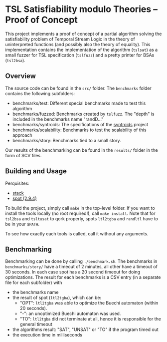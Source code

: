 # TSL Satisfiability modulo Theories – Proof of Concept


This project implements a proof of concept of a partial algorithm solving the satisfiability problem of Temporal Stream Logic in the theory of uninterpreted functions (and possibly also the theory of equality).
This implementation contains the implementation of the algorithm (``tslsat``) as a small fuzzer for TSL specification (``tslfuzz``) and a pretty printer for BSAs (``tsl2bsa``). 

## Overview

The source code can be found in the ``src/`` folder.
The ``benchmarks`` folder contains the following subfolders:

- benchmarks/test: Different special benchmarks made to test this algorithm
- benchmarks/fuzzed: Benchmarks created by ``tslfuzz``. The "depth" is included in the benchmarks name "randD<DEPTH>..."
- benchmarks/syntroids: The specifications of the [syntroids](https://www.react.uni-saarland.de/casestudies/syntroids/) project
- benchmarks/scalability: Benchmarks to test the scalability of this approach
- benchmarks/story: Benchmarks tied to a small story.

Our results of the benchmarking can be found in the ``results/`` folder in the form of SCV files.

## Building and Usage

Perquisites:
- [stack](https://docs.haskellstack.org/en/stable/README/)
- [spot (2.9.4)](https://spot.lrde.epita.fr/)

To build the project, simply call ``make`` in the top-level folder.
If you want to install the tools locally (no root required!), call ``make install``.
Note that for ``tsl2bsa`` and ``tsltusat`` to qork properly, spots ``ltl2tgba`` and ``randltl`` have to be in your ``$PATH``.

To see how exactly each tools is called, call it without any arguments.

## Benchmarking

Benchmarking can be done by calling ``./benchmark.sh``. 
The benchmarks in ``benchmarks/story/`` have a timeout of 2 minutes, all other have a timeout of 30 seconds.
In each case spot has a 20 second timeout for doing optimizations.
The result for each benchmarks is a CSV entry (in a separate file for each subfolder) with
- the benchmarks name
- the result of spot (``ltl2tgba``), which can be:
    - "OPT": ``ltl2tgba`` was able to optimize the Buechi automaton (within 20 seconds).
    - "-": an unoptimized Buechi automaton was used.
    - "TO": ``ltl2tgba`` did not terminate at all, hence it is responsible for the general timeout
- the algorithms result: "SAT", "UNSAT" or "TO" if the program timed out
- the execution time in milliseconds

